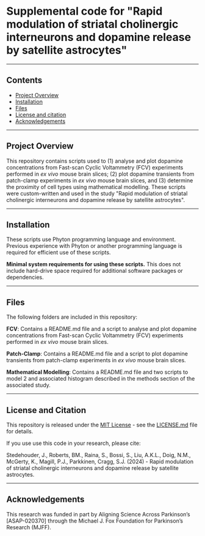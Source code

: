 # Supplemental code for "Rapid modulation of striatal cholinergic interneurons and dopamine release by satellite astrocytes"

------------------
## Contents
* [Project Overview](#project-overview)
* [Installation](#installation)
* [Files](#files)
* [License and citation](#license-and-citation)
* [Acknowledgements](#acknowledgements)

------------------
## Project Overview
This repository contains scripts used to (1) analyse and plot dopamine concentrations from Fast-scan Cyclic Voltammetry (FCV) experiments performed in _ex vivo_ mouse brain slices; (2) plot dopamine transients from patch-clamp experiments in _ex vivo_ mouse brain slices, and (3) determine the proximity of cell types using mathematical modelling. These scripts were custom-written and used in the study "Rapid modulation of striatal cholinergic interneurons and dopamine release by satellite astrocytes".

------------------
## Installation
These scripts use Phyton programming language and environment. Previous experience with Phyton or another programming language is required for efficient use of these scripts.

**Minimal system requirements for using these scripts.** This does not include hard-drive space required for additional software packages or dependencies.

------------------
## Files
The following folders are included in this repository:

**FCV**: Contains a README.md file and a script to analyse and plot dopamine concentrations from Fast-scan Cyclic Voltammetry (FCV) experiments performed in _ex vivo_ mouse brain slices.

**Patch-Clamp**: Contains a README.md file and a script to plot dopamine transients from patch-clamp experiments in _ex vivo_ mouse brain slices. 

**Mathematical Modelling**: Contains a README.md file and two scripts to model 2 and associated histogram described in the methods section of the associated study. 

------------------
## License and Citation
This repository is released under the [MIT License](https://opensource.org/license/mit) - see the [LICENSE.md](LICENSE.md) file for details.

If you use use this code in your research, please cite:

Stedehouder, J., Roberts, BM., Raina, S., Bossi, S., Liu, A.K.L., Doig, N.M., McGerty, K., Magill, P.J., Parkkinen, Cragg, S.J. (2024) - Rapid modulation of striatal cholinergic interneurons and dopamine release by satellite astrocytes.  

------------------
## Acknowledgements
This research was funded in part by Aligning Science Across Parkinson’s [ASAP-020370] through the Michael J. Fox Foundation for Parkinson’s Research (MJFF).
